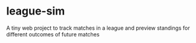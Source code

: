 # league-sim
A tiny web project to track matches in a league and preview standings for different outcomes of future matches
